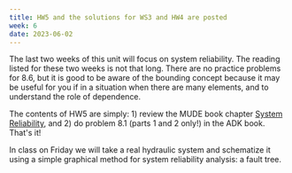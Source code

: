 ```yaml
---
title: HW5 and the solutions for WS3 and HW4 are posted
week: 6
date: 2023-06-02
---
```


<!-- <a href="" target="_blank">link</a> -->
<!-- <a href="https://tudelft-citg.github.io/HOS-prob-design/unlisted/assignment.html" target="_blank">Start HW 1</a> -->

The last two weeks of this unit will focus on system reliability. The reading listed for these two weeks is not that long. There are no practice problems for 8.6, but it is good to be aware of the bounding concept because it may be useful for you if in a situation when there are many elements, and to understand the role of dependence.

The contents of HW5 are simply: 1) review the MUDE book chapter [System Reliability](https://tudelft-citg.github.io/MUDE/reliability-system/overview.html), and 2) do problem 8.1 (parts 1 and 2 only!) in the ADK book. That's it!

In class on Friday we will take a real hydraulic system and schematize it using a simple graphical method for system reliability analysis: a fault tree.